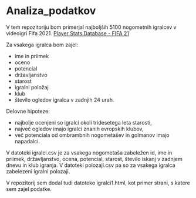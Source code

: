 # Analiza_podatkov
V tem repozitoriju bom primerjal najboljših 5100 nogometnih igralcev v videoigri Fifa 2021.
[Player Stats Database - FIFA 21](https://www.fifaindex.com/players/?gender=male&order=desc)

Za vsakega igralca bom zajel:
* ime in priimek
* oceno
* potencial
* državljanstvo
* starost
* igralni položaj
* klub
* število ogledov igralca v zadnjih 24 urah.

Delovne hipoteze:
* najbolje ocenjeni so igralci okoli tridesetega leta starosti,
* največ ogledov imajo igralci znanih evropskih klubov,
* več potenciala od ombrambnih nogometašev in golmanov imajo napadalci.

V datoteki igralci.csv je za vsakega nogometaša zabeležen id, ime in priimek, državljanstvo, ocena, potencial, starost, število iskanj v zadnjem dnevu in klub igranja. V datoteki polozaji.csv pa so za vsakega igralca zabelezeni igralni polozaji.

V repozitorij sem dodal tudi datoteko igralci1.html, kot primer strani, s katere sem zajel podatke.